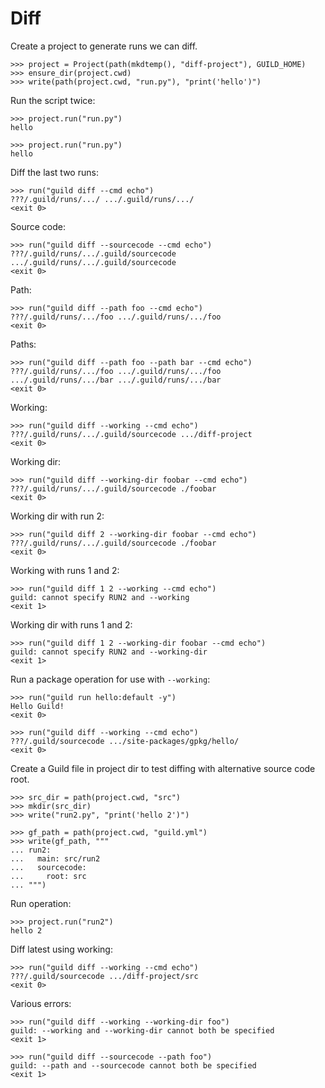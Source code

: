 # Diff

Create a project to generate runs we can diff.

    >>> project = Project(path(mkdtemp(), "diff-project"), GUILD_HOME)
    >>> ensure_dir(project.cwd)
    >>> write(path(project.cwd, "run.py"), "print('hello')")

Run the script twice:

    >>> project.run("run.py")
    hello

    >>> project.run("run.py")
    hello

Diff the last two runs:

    >>> run("guild diff --cmd echo")
    ???/.guild/runs/.../ .../.guild/runs/.../
    <exit 0>

Source code:

    >>> run("guild diff --sourcecode --cmd echo")
    ???/.guild/runs/.../.guild/sourcecode .../.guild/runs/.../.guild/sourcecode
    <exit 0>

Path:

    >>> run("guild diff --path foo --cmd echo")
    ???/.guild/runs/.../foo .../.guild/runs/.../foo
    <exit 0>

Paths:

    >>> run("guild diff --path foo --path bar --cmd echo")
    ???/.guild/runs/.../foo .../.guild/runs/.../foo
    .../.guild/runs/.../bar .../.guild/runs/.../bar
    <exit 0>

Working:

    >>> run("guild diff --working --cmd echo")
    ???/.guild/runs/.../.guild/sourcecode .../diff-project
    <exit 0>

Working dir:

    >>> run("guild diff --working-dir foobar --cmd echo")
    ???/.guild/runs/.../.guild/sourcecode ./foobar
    <exit 0>

Working dir with run 2:

    >>> run("guild diff 2 --working-dir foobar --cmd echo")
    ???/.guild/runs/.../.guild/sourcecode ./foobar
    <exit 0>

Working with runs 1 and 2:

    >>> run("guild diff 1 2 --working --cmd echo")
    guild: cannot specify RUN2 and --working
    <exit 1>

Working dir with runs 1 and 2:

    >>> run("guild diff 1 2 --working-dir foobar --cmd echo")
    guild: cannot specify RUN2 and --working-dir
    <exit 1>

Run a package operation for use with `--working`:

    >>> run("guild run hello:default -y")
    Hello Guild!
    <exit 0>

    >>> run("guild diff --working --cmd echo")
    ???/.guild/sourcecode .../site-packages/gpkg/hello/
    <exit 0>

Create a Guild file in project dir to test diffing with alternative
source code root.

    >>> src_dir = path(project.cwd, "src")
    >>> mkdir(src_dir)
    >>> write("run2.py", "print('hello 2')")

    >>> gf_path = path(project.cwd, "guild.yml")
    >>> write(gf_path, """
    ... run2:
    ...   main: src/run2
    ...   sourcecode:
    ...     root: src
    ... """)

Run operation:

    >>> project.run("run2")
    hello 2

Diff latest using working:

    >>> run("guild diff --working --cmd echo")
    ???/.guild/sourcecode .../diff-project/src
    <exit 0>

Various errors:

    >>> run("guild diff --working --working-dir foo")
    guild: --working and --working-dir cannot both be specified
    <exit 1>

    >>> run("guild diff --sourcecode --path foo")
    guild: --path and --sourcecode cannot both be specified
    <exit 1>
